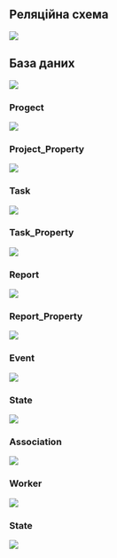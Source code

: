 ## Реляційна схема
<img src = './images/our_project/diagram.png'/>

## База даних

<img src = './images/our_project/database.png'/>

### Progect
<img src = './images/our_project/project.PNG'/>

### Project_Property
<img src = './images/our_project/project_property.PNG'/>

### Task
<img src = './images/our_project/task.PNG'/>

### Task_Property
<img src = './images/our_project/task_property.PNG'/>

### Report
<img src = './images/our_project/report.PNG'/>

### Report_Property
<img src = './images/our_project/report_property.PNG'/>

### Event
<img src = './images/our_project/event.PNG'/>

### State
<img src = './images/our_project/state.PNG'/>

### Association
<img src = './images/our_project/association.PNG'/>

### Worker
<img src = './images/our_project/worker.PNG'/>

### State
<img src = './images/our_project/state.PNG'/>
